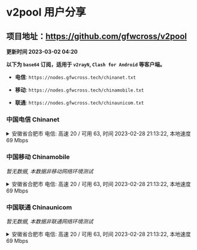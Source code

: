 # v2pool 用户分享
## 项目地址：<https://github.com/gfwcross/v2pool>
**更新时间 2023-03-02 04:20**


**以下为 `base64` 订阅，适用于 `v2rayN`, `Clash for Android` 等客户端。**

- **电信**: `https://nodes.gfwcross.tech/chinanet.txt`

- **移动**: `https://nodes.gfwcross.tech/chinamobile.txt`

- **联通**: `https://nodes.gfwcross.tech/chinaunicom.txt`


### 中国电信 Chinanet
<details><summary>安徽省合肥市 电信: 高速 20 / 可用 63, 时间 2023-02-28 21:13:22, 本地速度 69 Mbps</summary><p>可用节点订阅：https://transfer.sh/F3pv6N/running.txt<br>高速节点订阅：https://transfer.sh/JLbCUB/good.txt<br>低延迟节点订阅：https://transfer.sh/EecFVV/low_delay.txt</p></details>
<p></p>

### 中国移动 Chinamobile
<i>暂无数据, 本数据非移动网络环境测试</i>
<details><summary>安徽省合肥市 电信: 高速 20 / 可用 63, 时间 2023-02-28 21:13:22, 本地速度 69 Mbps</summary><p>可用节点订阅：https://transfer.sh/F3pv6N/running.txt<br>高速节点订阅：https://transfer.sh/JLbCUB/good.txt<br>低延迟节点订阅：https://transfer.sh/EecFVV/low_delay.txt</p></details>
<p></p>

### 中国联通 Chinaunicom
<i>暂无数据, 本数据非联通网络环境测试</i>
<details><summary>安徽省合肥市 电信: 高速 20 / 可用 63, 时间 2023-02-28 21:13:22, 本地速度 69 Mbps</summary><p>可用节点订阅：https://transfer.sh/F3pv6N/running.txt<br>高速节点订阅：https://transfer.sh/JLbCUB/good.txt<br>低延迟节点订阅：https://transfer.sh/EecFVV/low_delay.txt</p></details>
<p></p>